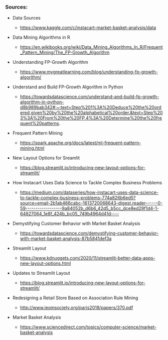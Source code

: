 ### Sources: 

- Data Sources
     - https://www.kaggle.com/c/instacart-market-basket-analysis/data

- Data Mining Algorithms in R
     - https://en.wikibooks.org/wiki/Data_Mining_Algorithms_In_R/Frequent_Pattern_Mining/The_FP-Growth_Algorithm

- Understanding FP-Growth Algorithm
    - https://www.mygreatlearning.com/blog/understanding-fp-growth-algorithm/

- Understand and Build FP-Growth Algorithm in Python 
    - https://towardsdatascience.com/understand-and-build-fp-growth-algorithm-in-python-d8b989bab342#:~:text=Step%201%3A%20Deduce%20the%20ordered,given%20by%20the%20alphabetical%20order.&text=Step%203%3A%20From%20the%20FP,4%3A%20Determine%20the%20frequent%20patterns.

- Frequent Pattern Mining
    - https://spark.apache.org/docs/latest/ml-frequent-pattern-mining.html

- New Layout Options for Sreamlit
    - https://blog.streamlit.io/introducing-new-layout-options-for-streamlit/
    
- How Instacart Uses Data Science to Tackle Complex Business Problems
    - https://medium.com/dataseries/how-instacart-uses-data-science-to-tackle-complex-business-problems-774a826b6ed5?source=email-2b1ab466cabc-1613720068643-digest.reader------0-59------------------9a84052b_d6b6_42d5_b5cc_dce8ed29f1d4-1-64827064_1e8f_424b_bc05_749b4964d41d----
    
- Demystifying Customer Behavior with Market Basket Analysis
    - https://towardsdatascience.com/demystifying-customer-behavior-with-market-basket-analysis-87b5841def3a
    
- Streamlit Layout
    - https://www.kdnuggets.com/2020/11/streamlit-better-data-apps-new-layout-options.html
    
- Updates to Streamlit Layout
    - https://blog.streamlit.io/introducing-new-layout-options-for-streamlit/
    
- Redesigning a Retail Store Based on Association Rule Mining    
    - http://www.ieomsociety.org/paris2018/papers/370.pdf
    
- Market Basket Analysis
    - https://www.sciencedirect.com/topics/computer-science/market-basket-analysis
    
    

